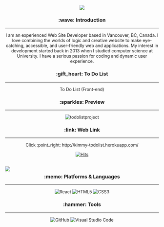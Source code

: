 


<div align=center>

<img src="https://capsule-render.vercel.app/api?type=cylinder&color=auto&text=Hello%20World!&fontAlignY=45&fontSize=40&height=120&animation=blinking&desc=I%20am%20Kimmy:)&descAlignY=70" />

<h3> :wave: Introduction </h3>
<hr/>
  <p>I am an experienced Web Site Developer based in Vancouver, BC, Canada. I love combining the worlds of logic and creative website to make eye-catching, accessible, and    user-friendly web and applications. My interest in development started back in 2013 when I studied computer science at University. I have a serious passion for coding    and dynamic user experience. </p>


  <h3> :gift_heart: To Do List </h3>
  <hr/>
  <p> To Do List (Front-end) </p>
  
 
<h3> :sparkles: Preview </h3>
<hr/>

![todolistproject](https://user-images.githubusercontent.com/97567561/190206952-c090091f-5c70-4225-ae10-6bcc13d3a16a.jpg)

<h3> :link: Web Link </h3>
<hr/>
<p>Click :point_right: http://kimmy-todolist.herokuapp.com/ </p>

[![Hits](https://hits.seeyoufarm.com/api/count/incr/badge.svg?url=https%3A%2F%2Fgithub.com%2FKimmyyoung%2FTodolist&count_bg=%239C9C9C&title_bg=%23FFB7B7&icon=&icon_color=%23E7E7E7&title=hits&edge_flat=false)](https://hits.seeyoufarm.com)

<br/>

<img align="left" src="https://github-readme-stats.vercel.app/api/top-langs/?username=Kimmyyoung&layout=compact)](https://github.com/Kimmyyoung/github-readme-stats" />

<h3> :memo: Platforms & Languages  </h3>
<hr/>

![React](https://img.shields.io/badge/React-61DAFB.svg?&style=for-the-badge&logo=React&logoColor=white)
![HTML5](https://img.shields.io/badge/HTML5-E34F26.svg?&style=for-the-badge&logo=HTML5&logoColor=white)
![CSS3](https://img.shields.io/badge/CSS3-1572B6.svg?&style=for-the-badge&logo=CSS3&logoColor=white)

<h3> :hammer: Tools </h3>
<hr/>


![GitHub](https://img.shields.io/badge/GitHub-181717.svg?&style=for-the-badge&logo=GitHub&logoColor=white)
![Visual Studio Code](https://img.shields.io/badge/VisualStudioCode-007ACC.svg?&style=for-the-badge&logo=GitHub&logoColor=white)



</div>


